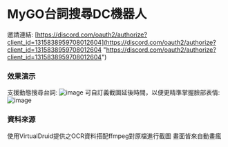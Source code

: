 # MyGO台詞搜尋DC機器人

邀請連結:
[https://discord.com/oauth2/authorize?client_id=1315838959708012604](https://discord.com/oauth2/authorize?client_id=1315838959708012604 "https://discord.com/oauth2/authorize?client_id=1315838959708012604")

### 效果演示

支援動態搜尋台詞:
![image](https://github.com/eason102/mygo_serifu_bot/blob/main/images/2024-12-10%2013-52-11%20(1).gif?raw=true)
可自訂義截圖延後時間，以便更精準掌握臉部表情:
![image](https://github.com/eason102/mygo_serifu_bot/blob/main/images/2024-12-10%2013-52-31%20(1).gif?raw=true)


### 資料來源

使用VirtualDruid提供之OCR資料搭配ffmpeg對原檔進行截圖
畫面皆來自動畫瘋